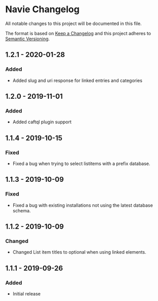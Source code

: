 # Navie Changelog

All notable changes to this project will be documented in this file.

The format is based on [Keep a Changelog](http://keepachangelog.com/) and this project adheres to [Semantic Versioning](http://semver.org/).

## 1.2.1 - 2020-01-28
### Added
- Added slug and uri response for linked entries and categories

## 1.2.0 - 2019-11-01
### Added
- Added caftql plugin support

## 1.1.4 - 2019-10-15
### Fixed
- Fixed a bug when trying to select listitems with a prefix database.

## 1.1.3 - 2019-10-09
### Fixed
- Fixed a bug with existing installations not using the latest database schema.

## 1.1.2 - 2019-10-09
### Changed
- Changed List item titles to optional when using linked elements.

## 1.1.1 - 2019-09-26
### Added
- Initial release
